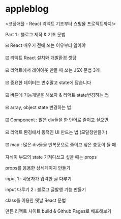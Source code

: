 # appleblog
<코딩애플 - React 리액트 기초부터 쇼핑몰 프로젝트까지!>

Part 1 : 블로그 제작 & 기초 문법

☑️ React 배우기 전에 쓰는 이유부터 알아야

☑️ 리액트 React 설치와 개발환경 셋팅

☑️ 리액트에서 레이아웃 만들 때 쓰는 JSX 문법 3개	

☑️ 중요한 데이터는 변수말고 state에 담습니다	

☑️ 버튼에 기능개발을 해보자 & 리액트 state변경하는 법	

☑️ array, object state 변경하는 법	

☑️ Component : 많은 div들을 한 단어로 줄이고 싶으면	

☑️ 리액트 환경에서 동적인 UI 만드는 법 (모달창만들기)		

☑️ map : 많은 div들을 반복문으로 줄이고 싶은 충동이 들 때		

자식이 부모의 state 가져다쓰고 싶을 때는 props		

props를 응용한 상세페이지 만들기		

input 1 : 사용자가 입력한 글 다루기		

input 다루기 2 : 블로그 글발행 기능 만들기	

class를 이용한 옛날 React 문법		

만든 리액트 사이트 build & Github Pages로 배포해보기
